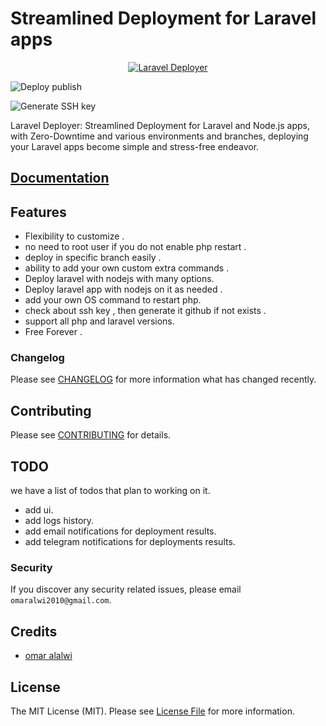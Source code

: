 # Streamlined Deployment for Laravel apps

<p align="center">
  <a href="https://omaralalwi.github.io/laravel-deployer" target="_blank">
    <img src="https://raw.githubusercontent.com/omaralalwi/laravel-deployer/master/public/images/deployer.jpg" alt="Laravel Deployer">
  </a>
</p>

![Deploy publish](https://raw.githubusercontent.com/omaralalwi/laravel-deployer/master/public/images/deploy_publish.gif)

![Generate SSH key](https://raw.githubusercontent.com/omaralalwi/laravel-deployer/master/public/images/generate_new_ssh_key.gif)

Laravel Deployer: Streamlined Deployment for Laravel and Node.js apps, with Zero-Downtime and various environments and branches, deploying your Laravel apps become simple and stress-free endeavor.

## [Documentation](https://omaralalwi.github.io/laravel-deployer)


## Features

- Flexibility to customize .
- no need to root user if you do not enable php restart .
- deploy in specific branch easily .
- ability to add your own custom extra commands .
- Deploy laravel with nodejs with many options.
- Deploy laravel app with nodejs on it as needed .
- add your own OS command to restart php.
- check about ssh key , then generate it github if not exists .
- support all php and laravel versions.
- Free Forever .

### Changelog

Please see [CHANGELOG](CHANGELOG.md) for more information what has changed recently.

## Contributing

Please see [CONTRIBUTING](CONTRIBUTING.md) for details.

## TODO

we have a list of todos that plan to working on it.

- add ui.
- add logs history.
- add email notifications for deployment results.
- add telegram notifications for deployments results.

### Security

If you discover any security related issues, please email `omaralwi2010@gmail.com`.

## Credits

-   [omar alalwi](https://github.com/omaralalwi)

## License

The MIT License (MIT). Please see [License File](LICENSE.md) for more information.
